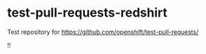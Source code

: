 # test-pull-requests-redshirt
Test repository for https://github.com/openshift/test-pull-requests/

!!

